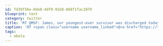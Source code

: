 ```yaml
---
id: fd39f56e-0de8-4df9-91b0-068f1fac2079
blueprint: text
category: twitter
title: 'RT @MSF: James, our youngest-ever survivor was discharged today! He is three, and went home with his uncle Dominic #ebola http://t.co/l1HUj…'
caption: 'RT <span class="username username_linked">@<a href="https://twitter.com/MSF" title="MSF International">MSF</a></span>: James, our youngest-ever survivor was discharged today! He is three, and went home with his uncle Dominic <span class="hashtag hashtag_local">#<a href="http://tweettemp.darylchymko.ca/?tag=ebola">ebola</a> http://t.co/l1HUj…'
tags:
  - ebola
---
```

